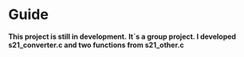 # Guide  

**This project is still in development.**
**It`s a group project. I developed s21_converter.c and two functions from s21_other.c**